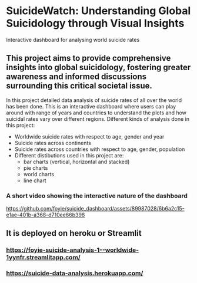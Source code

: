 # SuicideWatch: Understanding Global Suicidology through Visual Insights 
Interactive dashboard for analysing world suicide rates
## This project aims to provide comprehensive insights into global suicidology, fostering greater awareness and informed discussions surrounding this critical societal issue. 
In this project detailed data analysis of suicide rates of all over the world has been done. This is an interactive dashboard where users can play around with range of years and countries to understand the plots and how suicidal rates vary over different regions.
Different kinds of analysis done in this project:
* Worldwide suicide rates with respect to age, gender and year
* Suicide rates across continents
* Suicide rates across countries with respect to age, gender, population
* Different distibutions used in this project are:
  * bar charts (vertical, horizontal and stacked)
  * pie charts
  * world charts
  * line chart

### A short video showing the interactive nature of the dashboard 
https://github.com/foyie/suicide_dashboard/assets/89987028/6b6a2c15-e1ae-401b-a368-d710ee66b398

## It is deployed on heroku or Streamlit
### https://foyie-suicide-analysis-1--worldwide-1yynfr.streamlitapp.com/
### https://suicide-data-analysis.herokuapp.com/
